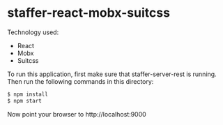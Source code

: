 # staffer-react-mobx-suitcss

Technology used:

- React
- Mobx
- Suitcss

To run this application, first make sure that staffer-server-rest is running. Then run the following commands in this directory:

```bash
$ npm install
$ npm start
```

Now point your browser to http://localhost:9000
